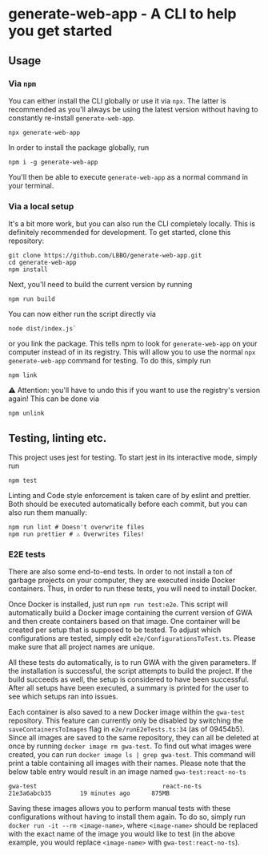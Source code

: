# generate-web-app - A CLI to help you get started

## Usage

### Via `npm`

You can either install the CLI globally or use it via `npx`. The latter is recommended as you'll always be using the
latest version without having to constantly re-install `generate-web-app`.

```
npx generate-web-app
```

In order to install the package globally, run

```
npm i -g generate-web-app
```

You'll then be able to execute `generate-web-app` as a normal command in your terminal.

### Via a local setup

It's a bit more work, but you can also run the CLI completely locally. This is definitely recommended for development.
To get started, clone this repository:

```
git clone https://github.com/LBBO/generate-web-app.git
cd generate-web-app
npm install
```

Next, you'll need to build the current version by running

```
npm run build
```

You can now either run the script directly via

```
node dist/index.js`
```

or you link the package. This tells npm to look for `generate-web-app` on your computer instead of in its registry. This
will allow you to use the normal `npx generate-web-app` command for testing. To do this, simply run

```
npm link
```

⚠️ Attention: you'll have to undo this if you want to use the registry's version again! This can be done via

```
npm unlink
```

## Testing, linting etc.

This project uses jest for testing. To start jest in its interactive mode, simply run

```
npm test
```

Linting and Code style enforcement is taken care of by eslint and prettier. Both should be executed automatically before
each commit, but you can also run them manually:

```
npm run lint # Doesn't overwrite files
npm run prettier # ⚠️ Overwrites files!
```

### E2E tests

There are also some end-to-end tests. In order to not install a ton of garbage projects on your computer, they are
executed inside Docker containers. Thus, in order to run these tests, you will need to install Docker.

Once Docker is installed, just run `npm run test:e2e`. This script will automatically build a Docker image
containing the current version of GWA and then create containers based on that image. One container will be created
per setup that is supposed to be tested. To adjust which configurations are tested, simply edit
`e2e/ConfigurationsToTest.ts`. Please make sure that all project names are unique.

All these tests do automatically, is to run GWA with the given parameters. If the installation is successful, the
script attempts to build the project. If the build succeeds as well, the setup is considered to have been successful.
After all setups have been executed, a summary is printed for the user to see which setups ran into issues.

Each container is also saved to a new Docker image within the `gwa-test` repository. This feature can currently only
be disabled by switching the `saveContainersToImages` flag in `e2e/runE2eTests.ts:34` (as of 09454b5). Since all
images are saved to the same repository, they can all be deleted at once by running `docker image rm gwa-test`. To
find out what images were created, you can run `docker image ls | grep gwa-test`. This command will print a table
containing all images with their names. Please note that the below table entry would result in an image named
`gwa-test:react-no-ts`

```
gwa-test                                   react-no-ts                      21e3a6abcb35        19 minutes ago      875MB
```

Saving these images allows you to perform manual tests with these configurations without having to install them
again. To do so, simply run `docker run -it --rm <image-name>`, where `<image-name>` should be replaced
with the exact name of the image you would like to test (in the above example, you would replace `<image-name>` with
`gwa-test:react-no-ts`).
